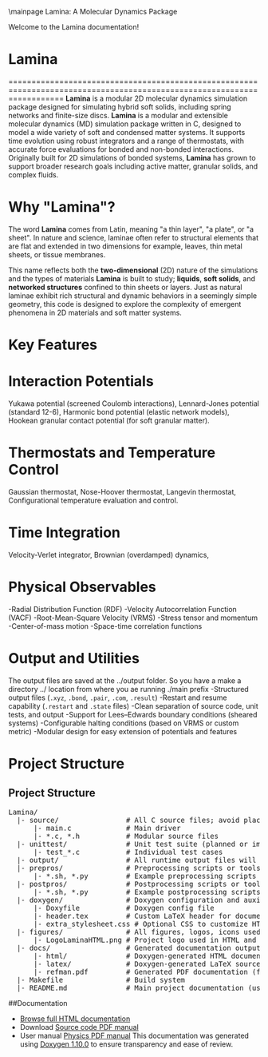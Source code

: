 \mainpage Lamina: A Molecular Dynamics Package

Welcome to the Lamina documentation!
# Lamina
========================================================================================================================
**Lamina** is a modular 2D molecular dynamics simulation package designed for simulating hybrid soft solids, including 
spring networks and finite-size discs. **Lamina** is a modular and extensible molecular dynamics (MD) simulation package 
written in C, designed to model a wide variety of soft and condensed matter systems. It supports time evolution using 
robust integrators and a range of thermostats, with accurate force evaluations for bonded and non-bonded interactions. 
Originally built for 2D simulations of bonded systems, **Lamina** has grown to support broader research goals including 
active matter, granular solids, and complex fluids.


# Why "Lamina"?
The word **Lamina** comes from Latin, meaning "a thin layer", "a plate", or "a sheet". In nature and science, laminae 
often refer to structural elements that are flat and extended in two dimensions for example, leaves, thin metal sheets, 
or tissue membranes.

This name reflects both the **two-dimensional** (2D) nature of the simulations and the types of materials **Lamina** is 
built to study; **liquids**, **soft solids**, and **networked structures** confined to thin sheets or layers. Just as 
natural laminae exhibit rich structural and dynamic behaviors in a seemingly simple geometry, this code is designed to 
explore the complexity of emergent phenomena in 2D materials and soft matter systems.


# Key Features
# Interaction Potentials
Yukawa potential (screened Coulomb interactions),
Lennard-Jones potential (standard 12-6),
Harmonic bond potential (elastic network models),
Hookean granular contact potential (for soft granular matter).

# Thermostats and Temperature Control
Gaussian thermostat,
Nose-Hoover thermostat,
Langevin thermostat,
Configurational temperature evaluation and control.

# Time Integration
Velocity-Verlet integrator,
Brownian (overdamped) dynamics,

# Physical Observables
-Radial Distribution Function (RDF)
-Velocity Autocorrelation Function (VACF)
-Root-Mean-Square Velocity (VRMS)
-Stress tensor and momentum
-Center-of-mass motion
-Space-time correlation functions

# Output and Utilities
The output files are saved at the ../output folder. So you have a make a directory ../ location from where you ae running
./main prefix
-Structured output files (`.xyz`, `.bond`, `.pair`, `.com`, `.result`)
-Restart and resume capability (`.restart` and `.state` files)
-Clean separation of source code, unit tests, and output
-Support for Lees–Edwards boundary conditions (sheared systems)
-Configurable halting conditions (based on VRMS or custom metric)
-Modular design for easy extension of potentials and features

# Project Structure

## Project Structure

<pre>
Lamina/
  |- source/                # All C source files; avoid placing README.md here to prevent extra related pages
      |- main.c             # Main driver
      |- *.c, *.h           # Modular source files
  |- unittest/              # Unit test suite (planned or implemented)
      |- test_*.c           # Individual test cases
  |- output/                # All runtime output files will be saved here
  |- prepros/               # Preprocessing scripts or tools
      |- *.sh, *.py         # Example preprocessing scripts (shell, python, etc.)
  |- postpros/              # Postprocessing scripts or tools
      |- *.sh, *.py         # Example postprocessing scripts (shell, python, etc.)
  |- doxygen/               # Doxygen configuration and auxiliary files
      |- Doxyfile           # Doxygen config file
      |- header.tex         # Custom LaTeX header for documentation
      |- extra_stylesheet.css # Optional CSS to customize HTML output (e.g., hide Related Pages tab)
  |- figures/               # All figures, logos, icons used in docs and code
      |- LogoLaminaHTML.png # Project logo used in HTML and LaTeX docs
  |- docs/                  # Generated documentation output (HTML, LaTeX, PDFs)
      |- html/              # Doxygen-generated HTML documentation
      |- latex/             # Doxygen-generated LaTeX source files
      |- refman.pdf         # Generated PDF documentation (from LaTeX)
  |- Makefile               # Build system
  |- README.md              # Main project documentation (used as main page in Doxygen)
</pre>

##Documentation
- [Browse full HTML documentation](https://hareesh098.github.io/Lamina/)
- Download [Source code PDF manual](https://github.com/Hareesh098/Lamina/blob/main/docs/latex/refman.pdf)
- User manual [Physics PDF manual](https://github.com/Hareesh098/Lamina/blob/main/docs/README.pdf)
This documentation was generated using [Doxygen 1.10.0](https://www.doxygen.nl/) to ensure transparency and ease of review.

